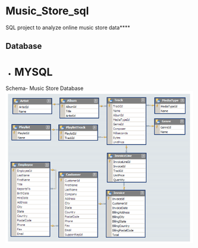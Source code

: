 # Music_Store_sql
SQL project to analyze online music store data****

## Database
- # MYSQL

Schema- Music Store Database  
![MusicDatabaseSchema](https://github.com/shivek21/Music_Store_sql/blob/741c77943a4f0d4d400f7d177a3f684f736858f4/MusicDatabaseSchema.png)
